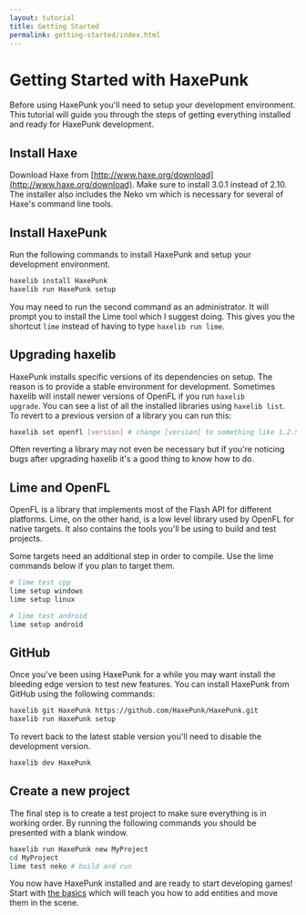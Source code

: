```yaml
---
layout: tutorial
title: Getting Started
permalink: getting-started/index.html
---
```


# Getting Started with HaxePunk

Before using HaxePunk you'll need to setup your development environment. This tutorial will guide you through the steps of getting everything installed and ready for HaxePunk development.

## Install Haxe

Download Haxe from [http://www.haxe.org/download](http://www.haxe.org/download). Make sure to install 3.0.1 instead of 2.10. The installer also includes the Neko vm which is necessary for several of Haxe's command line tools.

## Install HaxePunk

Run the following commands to install HaxePunk and setup your development environment.

```bash
haxelib install HaxePunk
haxelib run HaxePunk setup
```

You may need to run the second command as an administrator. It will prompt you to install the Lime tool which I suggest doing. This gives you the shortcut `lime` instead of having to type `haxelib run lime`.

## Upgrading haxelib

HaxePunk installs specific versions of its dependencies on setup. The reason is to provide a stable environment for development. Sometimes haxelib will install newer versions of OpenFL if you run <code>haxelib upgrade</code>. You can see a list of all the installed libraries using `haxelib list`. To revert to a previous version of a library you can run this:

```bash
haxelib set openfl [version] # change [version] to something like 1.2.5
```

Often reverting a library may not even be necessary but if you're noticing bugs after upgrading haxelib it's a good thing to know how to do.

## Lime and OpenFL

OpenFL is a library that implements most of the Flash API for different platforms. Lime, on the other hand, is a low level library used by OpenFL for native targets. It also contains the tools you'll be using to build and test projects.

Some targets need an additional step in order to compile. Use the lime commands below if you plan to target them.

```bash
# lime test cpp
lime setup windows
lime setup linux

# lime test android
lime setup android
```

## GitHub <i class="icon-github"></i>

Once you've been using HaxePunk for a while you may want install the bleeding edge version to test new features. You can install HaxePunk from GitHub using the following commands:

```bash
haxelib git HaxePunk https://github.com/HaxePunk/HaxePunk.git
haxelib run HaxePunk setup
```

To revert back to the latest stable version you'll need to disable the development version.

```bash
haxelib dev HaxePunk
```

## Create a new project

The final step is to create a test project to make sure everything is in working order. By running the following commands you should be presented with a blank window.

```bash
haxelib run HaxePunk new MyProject
cd MyProject
lime test neko # build and run
```

You now have HaxePunk installed and are ready to start developing games! Start with [the basics](/documentation/tutorials/haxepunk-basics) which will teach you how to add entities and move them in the scene.
